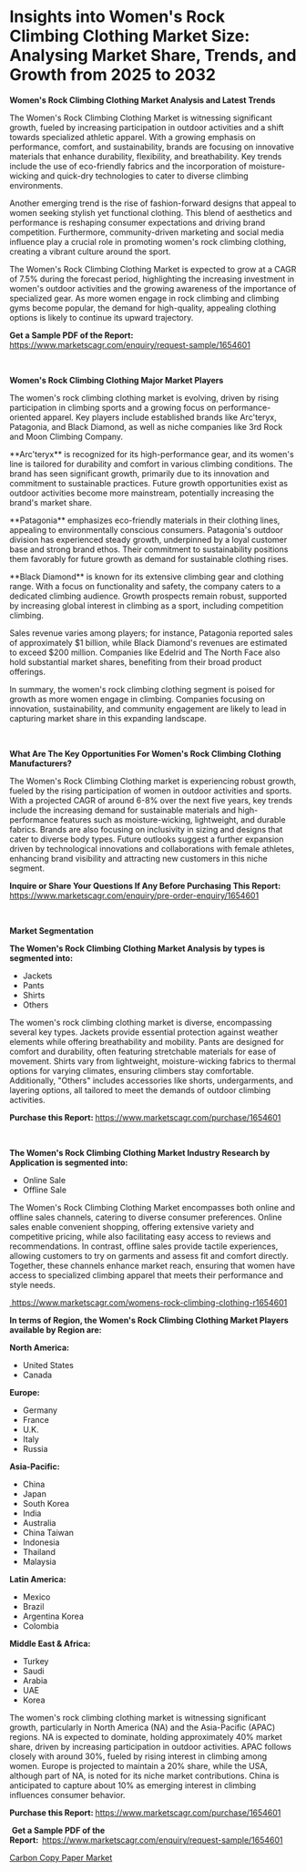 <p><h1>Insights into Women's Rock Climbing Clothing Market Size: Analysing Market Share, Trends, and Growth from 2025 to 2032</h1></p><p><strong>Women's Rock Climbing Clothing Market Analysis and Latest Trends</strong></p>
<p><p>The Women's Rock Climbing Clothing Market is witnessing significant growth, fueled by increasing participation in outdoor activities and a shift towards specialized athletic apparel. With a growing emphasis on performance, comfort, and sustainability, brands are focusing on innovative materials that enhance durability, flexibility, and breathability. Key trends include the use of eco-friendly fabrics and the incorporation of moisture-wicking and quick-dry technologies to cater to diverse climbing environments.</p><p>Another emerging trend is the rise of fashion-forward designs that appeal to women seeking stylish yet functional clothing. This blend of aesthetics and performance is reshaping consumer expectations and driving brand competition. Furthermore, community-driven marketing and social media influence play a crucial role in promoting women's rock climbing clothing, creating a vibrant culture around the sport.</p><p>The Women's Rock Climbing Clothing Market is expected to grow at a CAGR of 7.5% during the forecast period, highlighting the increasing investment in women's outdoor activities and the growing awareness of the importance of specialized gear. As more women engage in rock climbing and climbing gyms become popular, the demand for high-quality, appealing clothing options is likely to continue its upward trajectory.</p></p>
<p><strong>Get a Sample PDF of the Report:&nbsp;</strong> <a href="https://www.marketscagr.com/enquiry/request-sample/1654601?utm_campaign=3188&utm_medium=2&utm_source=Github&utm_content=ia&utm_term=05042025&utm_id=womens-rock-climbing-clothing">https://www.marketscagr.com/enquiry/request-sample/1654601</a></p>
<p>&nbsp;</p>
<p><strong>Women's Rock Climbing Clothing Major Market Players</strong></p>
<p><p>The women's rock climbing clothing market is evolving, driven by rising participation in climbing sports and a growing focus on performance-oriented apparel. Key players include established brands like Arc'teryx, Patagonia, and Black Diamond, as well as niche companies like 3rd Rock and Moon Climbing Company.</p><p>**Arc'teryx** is recognized for its high-performance gear, and its women's line is tailored for durability and comfort in various climbing conditions. The brand has seen significant growth, primarily due to its innovation and commitment to sustainable practices. Future growth opportunities exist as outdoor activities become more mainstream, potentially increasing the brand's market share.</p><p>**Patagonia** emphasizes eco-friendly materials in their clothing lines, appealing to environmentally conscious consumers. Patagonia's outdoor division has experienced steady growth, underpinned by a loyal customer base and strong brand ethos. Their commitment to sustainability positions them favorably for future growth as demand for sustainable clothing rises.</p><p>**Black Diamond** is known for its extensive climbing gear and clothing range. With a focus on functionality and safety, the company caters to a dedicated climbing audience. Growth prospects remain robust, supported by increasing global interest in climbing as a sport, including competition climbing.</p><p>Sales revenue varies among players; for instance, Patagonia reported sales of approximately $1 billion, while Black Diamond's revenues are estimated to exceed $200 million. Companies like Edelrid and The North Face also hold substantial market shares, benefiting from their broad product offerings.</p><p>In summary, the women's rock climbing clothing segment is poised for growth as more women engage in climbing. Companies focusing on innovation, sustainability, and community engagement are likely to lead in capturing market share in this expanding landscape.</p></p>
<p>&nbsp;</p>
<p><strong>What Are The Key Opportunities For Women's Rock Climbing Clothing Manufacturers?</strong></p>
<p><p>The Women's Rock Climbing Clothing market is experiencing robust growth, fueled by the rising participation of women in outdoor activities and sports. With a projected CAGR of around 6-8% over the next five years, key trends include the increasing demand for sustainable materials and high-performance features such as moisture-wicking, lightweight, and durable fabrics. Brands are also focusing on inclusivity in sizing and designs that cater to diverse body types. Future outlooks suggest a further expansion driven by technological innovations and collaborations with female athletes, enhancing brand visibility and attracting new customers in this niche segment.</p></p>
<p><strong>Inquire or Share Your Questions If Any Before Purchasing This Report:</strong> <a href="https://www.marketscagr.com/enquiry/pre-order-enquiry/1654601?utm_campaign=3188&utm_medium=2&utm_source=Github&utm_content=ia&utm_term=05042025&utm_id=womens-rock-climbing-clothing">https://www.marketscagr.com/enquiry/pre-order-enquiry/1654601</a></p>
<p>&nbsp;</p>
<p><strong>Market Segmentation</strong></p>
<p><strong>The Women's Rock Climbing Clothing Market Analysis by types is segmented into:</strong></p>
<p><ul><li>Jackets</li><li>Pants</li><li>Shirts</li><li>Others</li></ul></p>
<p><p>The women's rock climbing clothing market is diverse, encompassing several key types. Jackets provide essential protection against weather elements while offering breathability and mobility. Pants are designed for comfort and durability, often featuring stretchable materials for ease of movement. Shirts vary from lightweight, moisture-wicking fabrics to thermal options for varying climates, ensuring climbers stay comfortable. Additionally, "Others" includes accessories like shorts, undergarments, and layering options, all tailored to meet the demands of outdoor climbing activities.</p></p>
<p><strong>Purchase this Report:&nbsp;</strong><a href="https://www.marketscagr.com/purchase/1654601?utm_campaign=3188&utm_medium=2&utm_source=Github&utm_content=ia&utm_term=05042025&utm_id=womens-rock-climbing-clothing">https://www.marketscagr.com/purchase/1654601</a></p>
<p>&nbsp;</p>
<p><strong>The Women's Rock Climbing Clothing Market Industry Research by Application is segmented into:</strong></p>
<p><ul><li>Online Sale</li><li>Offline Sale</li></ul></p>
<p><p>The Women's Rock Climbing Clothing Market encompasses both online and offline sales channels, catering to diverse consumer preferences. Online sales enable convenient shopping, offering extensive variety and competitive pricing, while also facilitating easy access to reviews and recommendations. In contrast, offline sales provide tactile experiences, allowing customers to try on garments and assess fit and comfort directly. Together, these channels enhance market reach, ensuring that women have access to specialized climbing apparel that meets their performance and style needs.</p></p>
<p><a href="https://www.marketscagr.com/womens-rock-climbing-clothing-r1654601?utm_campaign=3188&utm_medium=2&utm_source=Github&utm_content=ia&utm_term=05042025&utm_id=womens-rock-climbing-clothing">&nbsp;https://www.marketscagr.com/womens-rock-climbing-clothing-r1654601</a></p>
<p><strong>In terms of Region, the Women's Rock Climbing Clothing Market Players available by Region are:</strong></p>
<p>
    <p> <strong> North America: </strong>
        <ul>
            <li>United States</li>
            <li>Canada</li>
        </ul>
        </p> 
    <p> <strong> Europe: </strong>
        <ul>
            <li>Germany</li>
            <li>France</li>
            <li>U.K.</li>
            <li>Italy</li>
            <li>Russia</li>
        </ul>
        </p> 
    <p> <strong> Asia-Pacific: </strong>
        <ul>
            <li>China</li>
            <li>Japan</li>
            <li>South Korea</li>
            <li>India</li>
            <li>Australia</li>
            <li>China Taiwan</li>
            <li>Indonesia</li>
            <li>Thailand</li>
            <li>Malaysia</li>
        </ul>
        </p> 
    <p> <strong> Latin America: </strong>
        <ul>
            <li>Mexico</li>
            <li>Brazil</li>
            <li>Argentina Korea</li>
            <li>Colombia</li>
        </ul>
        </p> 
    <p> <strong> Middle East & Africa: </strong>
        <ul>
            <li>Turkey</li>
            <li>Saudi</li>
            <li>Arabia</li>
            <li>UAE</li>
            <li>Korea</li>
        </ul>
    </p>
    </p>
<p><p>The women's rock climbing clothing market is witnessing significant growth, particularly in North America (NA) and the Asia-Pacific (APAC) regions. NA is expected to dominate, holding approximately 40% market share, driven by increasing participation in outdoor activities. APAC follows closely with around 30%, fueled by rising interest in climbing among women. Europe is projected to maintain a 20% share, while the USA, although part of NA, is noted for its niche market contributions. China is anticipated to capture about 10% as emerging interest in climbing influences consumer behavior.</p></p>
<p><strong>Purchase this Report: </strong><a href="https://www.marketscagr.com/purchase/1654601?utm_campaign=3188&utm_medium=2&utm_source=Github&utm_content=ia&utm_term=05042025&utm_id=womens-rock-climbing-clothing">https://www.marketscagr.com/purchase/1654601</a></p>
<p>&nbsp;<strong>Get a Sample PDF of the Report:&nbsp;&nbsp;</strong><a href="https://www.marketscagr.com/enquiry/request-sample/1654601?utm_campaign=3188&utm_medium=2&utm_source=Github&utm_content=ia&utm_term=05042025&utm_id=womens-rock-climbing-clothing">https://www.marketscagr.com/enquiry/request-sample/1654601</a></p>
<p><strong></strong></p>
<p><p><a href="https://github.com/cobinaydin13/Market-Research-Report-List-1/blob/main/carbon-copy-paper-market.md?utm_campaign=3188&utm_medium=2&utm_source=Github&utm_content=ia&utm_term=05042025&utm_id=womens-rock-climbing-clothing">Carbon Copy Paper Market</a></p></p>